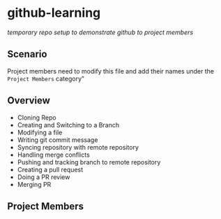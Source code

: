 # github-learning

*temporary repo setup to demonstrate github to project members*

## Scenario

Project members need to modify this file and add their names under the `Project Members` category"

## Overview

- Cloning Repo
- Creating and Switching to a Branch
- Modifying a file
- Writing git commit message
- Syncing repository with remote repository
- Handling merge conflicts
- Pushing and tracking branch to remote repository
- Creating a pull request
- Doing a PR review
- Merging PR

## Project Members
